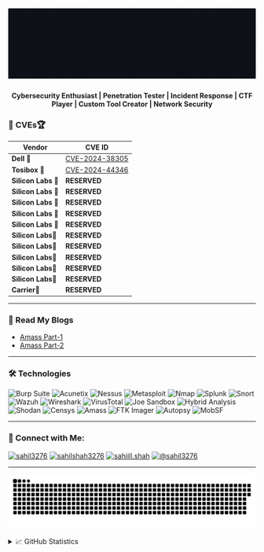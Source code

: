 <h1 align="center">
  <img src="https://raw.githubusercontent.com/sahil3276/sahil3276/refs/heads/main/Sahil3276.gif" alt="Sahil Shah" width="750"/>
</h1>

<h4 align="center">
  Cybersecurity Enthusiast | Penetration Tester | Incident Response | CTF Player | Custom Tool Creator | Network Security
</h4>

### 🎯 **CVEs**🏆

| **Vendor**        | **CVE ID**                                                                                          |
|--------------------|----------------------------------------------------------------------------------------------------|
| **Dell** 🚀       | [CVE-2024-38305](https://www.dell.com/support/kbdoc/en-us/000227899/dsa-2024-312-security-update-for-dell-supportassist-for-home-pcs-installer-file-local-privilege-escalation-vulnerability) |
| **Tosibox** 🚀    | [CVE-2024-44346](https://tosibox.service-now.com/customer_portal?id=kb_article_view&sys_kb_id=569a9b4a3318de108efa2c023d5c7bc5) |
| **Silicon Labs** 🚀 | **RESERVED**                                                                                   |
| **Silicon Labs** 🚀 | **RESERVED**                                                                                    |
| **Silicon Labs** 🚀 | **RESERVED**                                                                                    |
| **Silicon Labs** 🚀 | **RESERVED**                                                                                    |
| **Silicon Labs** 🚀 | **RESERVED**                                                                                    |
| **Silicon Labs**🚀 | **RESERVED** |
| **Silicon Labs**🚀 | **RESERVED**  |
| **Silicon Labs**🚀 | **RESERVED**  | 
| **Silicon Labs**🚀 | **RESERVED**  |
| **Silicon Labs**🚀 | **RESERVED**  |
| **Carrier**🚀 | **RESERVED**  | 

<hr>

### 📩 Read My Blogs

- [Amass Part-1](https://sahil3276.medium.com/unlocking-the-full-potential-of-amass-part-1-0521ddbee8cc)
- [Amass Part-2](https://sahil3276.medium.com/unlocking-the-full-potential-of-amass-part-2-292b7fab6618)

<hr>

### 🛠️ Technologies

<p align="left">
  <img src="https://img.shields.io/badge/Burp%20Suite-00538C?style=for-the-badge&logo=burpsuite&logoColor=white" alt="Burp Suite"/>
  <img src="https://img.shields.io/badge/Acunetix-000000?style=for-the-badge&logo=acunetix&logoColor=white" alt="Acunetix"/>
  <img src="https://img.shields.io/badge/Nessus-00C853?style=for-the-badge&logo=tenable&logoColor=white" alt="Nessus"/>
  <img src="https://img.shields.io/badge/Metasploit-3985FF?style=for-the-badge&logo=metasploit&logoColor=white" alt="Metasploit"/>
  <img src="https://img.shields.io/badge/Nmap-1F7EBA?style=for-the-badge&logo=nmap&logoColor=white" alt="Nmap"/>
  <img src="https://img.shields.io/badge/Splunk-000000?style=for-the-badge&logo=splunk&logoColor=white" alt="Splunk"/>
  <img src="https://img.shields.io/badge/Snort-FF0000?style=for-the-badge&logo=snort&logoColor=white" alt="Snort"/>
  <img src="https://img.shields.io/badge/Wazuh-4C9A2A?style=for-the-badge&logo=wazuh&logoColor=white" alt="Wazuh"/>
  <img src="https://img.shields.io/badge/Wireshark-1679A7?style=for-the-badge&logo=wireshark&logoColor=white" alt="Wireshark"/>
  <img src="https://img.shields.io/badge/VirusTotal-394EFF?style=for-the-badge&logo=virustotal&logoColor=white" alt="VirusTotal"/>
  <img src="https://img.shields.io/badge/Joe%20Sandbox-00FF00?style=for-the-badge&logoColor=white" alt="Joe Sandbox"/>
  <img src="https://img.shields.io/badge/Hybrid%20Analysis-000000?style=for-the-badge&logoColor=white" alt="Hybrid Analysis"/>
  <img src="https://img.shields.io/badge/Shodan-FF0000?style=for-the-badge&logo=shodan&logoColor=white" alt="Shodan"/>
  <img src="https://img.shields.io/badge/Censys-2E76C8?style=for-the-badge&logo=censys&logoColor=white" alt="Censys"/>
  <img src="https://img.shields.io/badge/Amass-8A2BE2?style=for-the-badge&logo=github&logoColor=white" alt="Amass"/>
  <img src="https://img.shields.io/badge/FTK%20Imager-4A4A4A?style=for-the-badge&logoColor=white" alt="FTK Imager"/>
  <img src="https://img.shields.io/badge/Autopsy-FF5733?style=for-the-badge&logo=apache&logoColor=white" alt="Autopsy"/>
  <img src="https://img.shields.io/badge/MobSF-0366D6?style=for-the-badge&logo=github&logoColor=white" alt="MobSF"/>

</p>

<hr>

### 🔗 Connect with Me:
<p align="left">
  <a href="https://twitter.com/sahil3276" target="blank"><img align="center" src="https://raw.githubusercontent.com/rahuldkjain/github-profile-readme-generator/master/src/images/icons/Social/twitter.svg" alt="sahil3276" height="30" width="40" /></a>
  <a href="https://linkedin.com/in/sahilshah3276" target="blank"><img align="center" src="https://raw.githubusercontent.com/rahuldkjain/github-profile-readme-generator/master/src/images/icons/Social/linked-in-alt.svg" alt="sahilshah3276" height="30" width="40" /></a>
  <a href="https://instagram.com/sahiill.shah" target="blank"><img align="center" src="https://raw.githubusercontent.com/rahuldkjain/github-profile-readme-generator/master/src/images/icons/Social/instagram.svg" alt="sahiill.shah" height="30" width="40" /></a>
  <a href="https://medium.com/@sahil3276" target="blank"><img align="center" src="https://raw.githubusercontent.com/rahuldkjain/github-profile-readme-generator/master/src/images/icons/Social/medium.svg" alt="@sahil3276" height="30" width="40" /></a>
</p>

<hr>

<p align="center">
  <img src="https://raw.githubusercontent.com/sahil3276/sahil3276/2d8a428f6a5f0625e1ff04c11684280a32af591e/sahil3276.svg" alt="GitHub Contribution Snake"/>
</p>
<details>
  <summary>📈 GitHub Statistics</summary>
  
  ![GitHub Statistics](https://komarev.com/ghpvc/?username=sahil3276&label=Profile%20views&color=0e75b6&style=flat)
  
</details>
